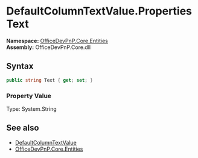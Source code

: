 # DefaultColumnTextValue.Properties Text
**Namespace:** [OfficeDevPnP.Core.Entities](OfficeDevPnP.Core.Entities.md)  
**Assembly:** OfficeDevPnP.Core.dll  
## Syntax
```C#
public string Text { get; set; }
```

### Property Value
Type: System.String  

## See also
- [DefaultColumnTextValue](OfficeDevPnP.Core.Entities.DefaultColumnTextValue.md) 
- [OfficeDevPnP.Core.Entities](OfficeDevPnP.Core.Entities.md)
